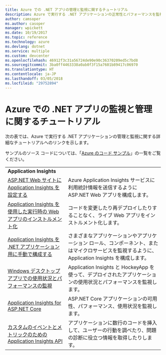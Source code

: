 ```yaml
---
title: Azure での .NET アプリの管理と監視に関するチュートリアル
description: Azure で実行する .NET アプリケーションの正常性とパフォーマンスを監視し、利用統計情報をインストルメント化してユーザーがアプリを使う方法に関する情報を保存します。
author: camsoper
ms.author: casoper
manager: wpickett
ms.date: 10/19/2017
ms.topic: reference
ms.technology: azure
ms.devlang: dotnet
ms.service: multiple
ms.custom: devcenter
ms.openlocfilehash: 46912f3c31a56724de90e90c36370209ed5c7bd8
ms.sourcegitcommit: 3ba0ff4463338a0ab0f3f15a7601b89417c06970
ms.translationtype: HT
ms.contentlocale: ja-JP
ms.lasthandoff: 03/05/2018
ms.locfileid: "29752894"
---
```

# <a name="tutorials-for-monitoring-and-managing-your-net-apps-in-azure"></a>Azure での .NET アプリの監視と管理に関するチュートリアル

次の表では、Azure で実行する .NET アプリケーションの管理と監視に関する詳細なチュートリアルへのリンクを示します。 

サンプルのソース コードについては、「[Azure のコード サンプル](https://azure.microsoft.com/resources/samples/?platform=dotnet)」の一覧をご覧ください。

| | |
|---|---|
| **Application Insights** ||
| [ASP.NET Web サイトに Application Insights を設定する][1] | Azure Application Insights サービスに利用統計情報を送信するように ASP.NET Web アプリを構成します。 | 
| [Application Insights を使用した実行時の Web アプリのインストルメント化][2] | コードを変更したり再デプロイしたりすることなく、ライブ Web アプリをインストルメント化します。 | 
| [Application Insights を .NET アプリケーション用に手動で構成する][3] | さまざまなアプリケーションやアプリケーション ロール、コンポーネント、またはマイクロサービスを監視するように、Application Insights を構成します。 | 
| [Windows デスクトップ アプリでの使用状況とパフォーマンスの監視][4] | Application Insights と HockeyApp を使って、デプロイされたアプリケーションの使用状況とパフォーマンスを監視します。 | 
| [Application Insights for ASP.NET Core][5] | ASP.NET Core アプリケーションの可用性、パフォーマンス、使用状況を監視します。 | 
| [カスタムのイベントとメトリックのための Application Insights API][6] | アプリケーションに数行のコードを挿入して、ユーザーの行動を調べたり、問題の診断に役立つ情報を取得したりします。 | 


[1]: /azure/application-insights/app-insights-asp-net
[2]: /azure/application-insights/app-insights-monitor-performance-live-website-now
[3]: /azure/application-insights/app-insights-windows-services
[4]: /azure/application-insights/app-insights-windows-desktop
[5]: /azure/application-insights/app-insights-asp-net-core
[6]: /azure/application-insights/app-insights-api-custom-events-metrics
